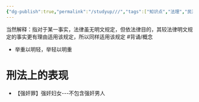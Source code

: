 ```yaml
---
{"dg-publish":true,"permalink":"/studyup///","tags":["知识点","法理","民法","刑法"]}
---
```


当然解释：指对于某一事实，法律虽无明文规定，但依法律目的，其较法律明文规定的事实更有理由适用该规定，所以同样适用该规定 #背诵/概念 
- 举重以明轻，举轻以明重
# 刑法上的表现
- 【强奸罪】强奸妇女---不包含强奸男人
